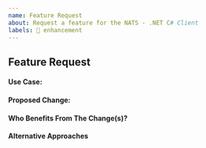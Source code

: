 ```yaml
---
name: Feature Request
about: Request a feature for the NATS - .NET C# Client
labels: 🎉 enhancement
---
```


## Feature Request

#### Use Case:

#### Proposed Change:

#### Who Benefits From The Change(s)?

#### Alternative Approaches

